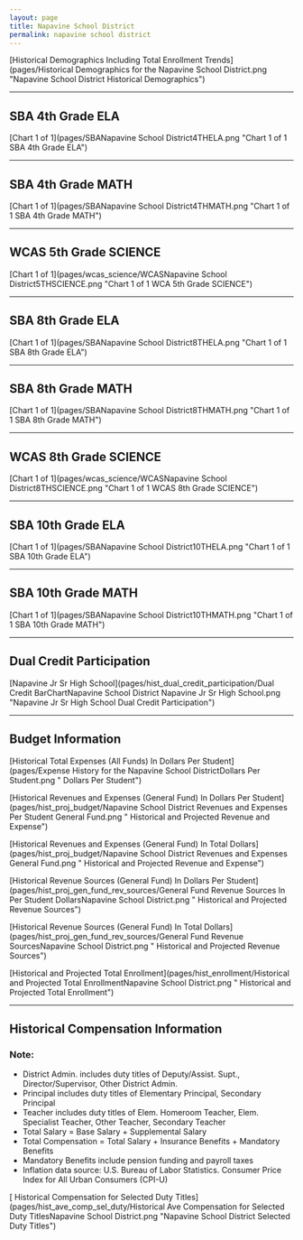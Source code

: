 ```yaml
---
layout: page
title: Napavine School District
permalink: napavine school district
---
```



[Historical Demographics Including Total Enrollment Trends](pages/Historical Demographics for the Napavine School District.png "Napavine School District Historical Demographics")

___

## SBA 4th Grade ELA

[Chart 1 of 1](pages/SBANapavine School District4THELA.png "Chart 1 of 1 SBA 4th Grade ELA")


___

## SBA 4th Grade MATH

[Chart 1 of 1](pages/SBANapavine School District4THMATH.png "Chart 1 of 1 SBA 4th Grade MATH")


___

## WCAS 5th Grade SCIENCE

[Chart 1 of 1](pages/wcas_science/WCASNapavine School District5THSCIENCE.png "Chart 1 of 1 WCA 5th Grade SCIENCE")


___

## SBA 8th Grade ELA

[Chart 1 of 1](pages/SBANapavine School District8THELA.png "Chart 1 of 1 SBA 8th Grade ELA")


___

## SBA 8th Grade MATH

[Chart 1 of 1](pages/SBANapavine School District8THMATH.png "Chart 1 of 1 SBA 8th Grade MATH")


___

## WCAS 8th Grade SCIENCE

[Chart 1 of 1](pages/wcas_science/WCASNapavine School District8THSCIENCE.png "Chart 1 of 1 WCAS 8th Grade SCIENCE")


___

## SBA 10th Grade ELA

[Chart 1 of 1](pages/SBANapavine School District10THELA.png "Chart 1 of 1 SBA 10th Grade ELA")


___

## SBA 10th Grade MATH

[Chart 1 of 1](pages/SBANapavine School District10THMATH.png "Chart 1 of 1 SBA 10th Grade MATH")


___

## Dual Credit Participation

[Napavine Jr Sr High School](pages/hist_dual_credit_participation/Dual Credit BarChartNapavine School District Napavine Jr Sr High School.png "Napavine Jr Sr High School Dual Credit Participation")


___

## Budget Information

[Historical Total Expenses (All Funds) In Dollars Per Student](pages/Expense History for the Napavine School DistrictDollars Per Student.png " Dollars Per Student")

[Historical Revenues and Expenses (General Fund) In Dollars Per Student](pages/hist_proj_budget/Napavine School District Revenues and Expenses Per Student General Fund.png " Historical and Projected Revenue and Expense")

[Historical Revenues and Expenses (General Fund) In Total Dollars](pages/hist_proj_budget/Napavine School District Revenues and Expenses General Fund.png " Historical and Projected Revenue and Expense")

[Historical Revenue Sources (General Fund) In Dollars Per Student](pages/hist_proj_gen_fund_rev_sources/General Fund Revenue Sources In Per Student DollarsNapavine School District.png " Historical and Projected Revenue Sources")

[Historical Revenue Sources (General Fund) In Total Dollars](pages/hist_proj_gen_fund_rev_sources/General Fund Revenue SourcesNapavine School District.png " Historical and Projected Revenue Sources")

[Historical and Projected Total Enrollment](pages/hist_enrollment/Historical and Projected Total EnrollmentNapavine School District.png " Historical and Projected Total Enrollment")


___

## Historical Compensation Information
### Note:
- District Admin. includes duty titles of Deputy/Assist. Supt., Director/Supervisor, Other District Admin.
- Principal includes duty titles of Elementary Principal, Secondary Principal
- Teacher includes duty titles of Elem. Homeroom Teacher, Elem. Specialist Teacher, Other Teacher, Secondary Teacher
- Total Salary = Base Salary + Supplemental Salary
- Total Compensation = Total Salary + Insurance Benefits + Mandatory Benefits
- Mandatory Benefits include pension funding and payroll taxes
- Inflation data source: U.S. Bureau of Labor Statistics. Consumer Price Index for All Urban Consumers (CPI-U)

[ Historical Compensation for Selected Duty Titles](pages/hist_ave_comp_sel_duty/Historical Ave Compensation for Selected Duty TitlesNapavine School District.png "Napavine School District Selected Duty Titles")

